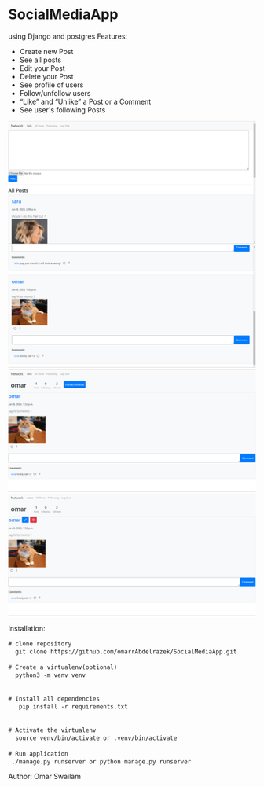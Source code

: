 # SocialMediaApp

using Django and postgres
Features:
  - Create new Post
  - See all posts
  - Edit your Post
  - Delete your Post
  - See profile of users
  - Follow/unfollow users
  - “Like” and “Unlike” a Post or a Comment
  - See user's following Posts
 
![screenshot](https://github.com/OmarSwailam/socialmedia/blob/master/screenshots/Screenshot_20230108_033604.png)
![screenshot](https://github.com/OmarSwailam/socialmedia/blob/master/screenshots/Screenshot_20230108_033627.png)
![screenshot](https://github.com/OmarSwailam/socialmedia/blob/master/screenshots/Screenshot_20230108_033638.png)
![screenshot](https://github.com/OmarSwailam/socialmedia/blob/master/screenshots/Screenshot_20230108_033846.png)


Installation:

    # clone repository
      git clone https://github.com/omarrAbdelrazek/SocialMediaApp.git

    # Create a virtualenv(optional)
      python3 -m venv venv


    # Install all dependencies
       pip install -r requirements.txt


    # Activate the virtualenv
      source venv/bin/activate or .venv/bin/activate

    # Run application
     ./manage.py runserver or python manage.py runserver

Author:
  Omar Swailam
